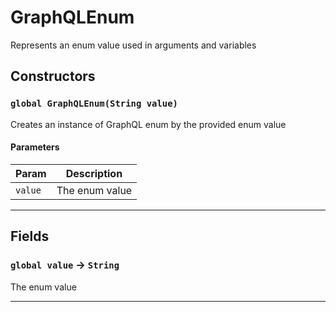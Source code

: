 # GraphQLEnum

Represents an enum value used in arguments and variables

## Constructors

### `global GraphQLEnum(String value)`

Creates an instance of GraphQL enum by the provided enum value

#### Parameters

| Param   | Description    |
| ------- | -------------- |
| `value` | The enum value |

---

## Fields

### `global value` → `String`

The enum value

---
